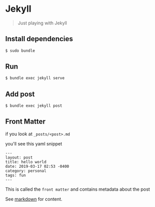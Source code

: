 # Jekyll
> Just playing with Jekyll

##  Install dependencies
```sh
$ sudo bundle
```
## Run
```sh
$ bundle exec jekyll serve
```
## Add post

```sh
$ bundle exec jekyll post
```
## Front Matter
if you look at `_posts/<post>.md`

you'll see this yaml snippet
```
---
layout: post
title: hello world
date: 2019-03-17 02:53 -0400
category: personal 
tags: fun
---
```
This is called the  `front matter` and contains metadata about the post 

See [markdown](https://gist.github.com/roachhd/779fa77e9b90fe945b0c) for content.